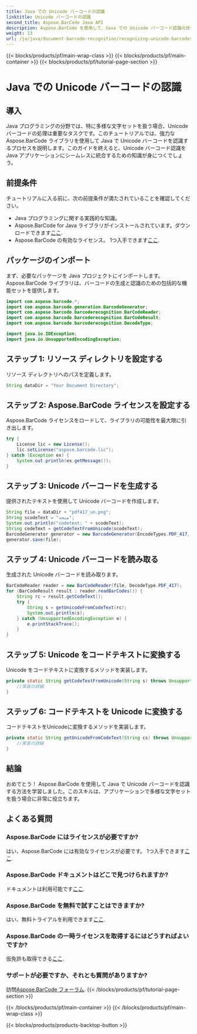 ```yaml
---
title: Java での Unicode バーコードの認識
linktitle: Unicode バーコードの認識
second_title: Aspose.BarCode Java API
description: Aspose.BarCode を使用して、Java での Unicode バーコード認識の世界を探索してください。ステップバイステップのガイドに従って、さまざまな文字セットをアプリケーションにシームレスに統合します。
weight: 13
url: /ja/java/document-barcode-recognition/recognizing-unicode-barcodes/
---
```


{{< blocks/products/pf/main-wrap-class >}}
{{< blocks/products/pf/main-container >}}
{{< blocks/products/pf/tutorial-page-section >}}

# Java での Unicode バーコードの認識


## 導入

Java プログラミングの分野では、特に多様な文字セットを扱う場合、Unicode バーコードの処理は重要なタスクです。このチュートリアルでは、強力な Aspose.BarCode ライブラリを使用して Java で Unicode バーコードを認識するプロセスを説明します。このガイドを終えると、Unicode バーコード認識を Java アプリケーションにシームレスに統合するための知識が身につくでしょう。

## 前提条件

チュートリアルに入る前に、次の前提条件が満たされていることを確認してください。

- Java プログラミングに関する実践的な知識。
-  Aspose.BarCode for Java ライブラリがインストールされています。ダウンロードできます[ここ](https://releases.aspose.com/barcode/java/).
-  Aspose.BarCode の有効なライセンス。 1つ入手できます[ここ](https://purchase.aspose.com/buy).

## パッケージのインポート

まず、必要なパッケージを Java プロジェクトにインポートします。 Aspose.BarCode ライブラリは、バーコードの生成と認識のための包括的な機能セットを提供します。

```java
import com.aspose.barcode.*;
import com.aspose.barcode.generation.BarcodeGenerator;
import com.aspose.barcode.barcoderecognition.BarCodeReader;
import com.aspose.barcode.barcoderecognition.BarCodeResult;
import com.aspose.barcode.barcoderecognition.DecodeType;

import java.io.IOException;
import java.io.UnsupportedEncodingException;
```

## ステップ 1: リソース ディレクトリを設定する

リソース ディレクトリへのパスを定義します。

```java
String dataDir = "Your Document Directory";
```

## ステップ 2: Aspose.BarCode ライセンスを設定する

Aspose.BarCode ライセンスをロードして、ライブラリの可能性を最大限に引き出します。

```java
try {
    License lic = new License();
    lic.setLicense("aspose.barcode.lic");
} catch (Exception ex) {
    System.out.println(ex.getMessage());
}
```

## ステップ 3: Unicode バーコードを生成する

提供されたテキストを使用して Unicode バーコードを作成します。

```java
String file = dataDir + "pdf417_un.png";
String scodeText = "منحة";
System.out.println("codetext: " + scodeText);
String codeText = getCodeTextFromUnicode(scodeText);
BarcodeGenerator generator = new BarcodeGenerator(EncodeTypes.PDF_417, codeText);
generator.save(file);
```

## ステップ 4: Unicode バーコードを読み取る

生成された Unicode バーコードを読み取ります。

```java
BarCodeReader reader = new BarCodeReader(file, DecodeType.PDF_417);
for (BarCodeResult result : reader.readBarCodes()) {
    String rc = result.getCodeText();
    try {
        String s = getUnicodeFromCodeText(rc);
        System.out.println(s);
    } catch (UnsupportedEncodingException e) {
        e.printStackTrace();
    }
}
```

## ステップ 5: Unicode をコードテキストに変換する

Unicode をコードテキストに変換するメソッドを実装します。

```java
private static String getCodeTextFromUnicode(String s) throws UnsupportedEncodingException {
    //実装の詳細
}

```

## ステップ 6: コードテキストを Unicode に変換する

コードテキストをUnicodeに変換するメソッドを実装します。

```java
private static String getUnicodeFromCodeText(String cs) throws UnsupportedEncodingException {
    //実装の詳細
}
```

## 結論

おめでとう！ Aspose.BarCode を使用して Java で Unicode バーコードを認識する方法を学習しました。このスキルは、アプリケーションで多様な文字セットを扱う場合に非常に役立ちます。

## よくある質問

### Aspose.BarCode にはライセンスが必要ですか?
はい、Aspose.BarCode には有効なライセンスが必要です。 1つ入手できます[ここ](https://purchase.aspose.com/buy).

### Aspose.BarCode ドキュメントはどこで見つけられますか?
ドキュメントは利用可能です[ここ](https://reference.aspose.com/barcode/java/).

### Aspose.BarCode を無料で試すことはできますか?
はい、無料トライアルを利用できます[ここ](https://releases.aspose.com/).

### Aspose.BarCode の一時ライセンスを取得するにはどうすればよいですか?
仮免許も取得できる[ここ](https://purchase.aspose.com/temporary-license/).

### サポートが必要ですか、それとも質問がありますか?
訪問[Aspose.BarCode フォーラム](https://forum.aspose.com/c/barcode/13).
{{< /blocks/products/pf/tutorial-page-section >}}

{{< /blocks/products/pf/main-container >}}
{{< /blocks/products/pf/main-wrap-class >}}

{{< blocks/products/products-backtop-button >}}
